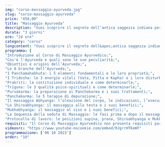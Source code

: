 ```yaml
---
img: "corso-massaggio-ayurveda.jpg"
slug: "corso-massaggio-ayurveda"
price: "450,00"
title: "Massaggio Ayurveda"
description: "Vuoi scoprire il segreto dell’antica saggezza indiana per il benessere del corpo e della mente? Allora non perdere il Corso di Massaggio Ayurveda della Tao - Scuola Nazionale di Massaggio Tao, dove potrai imparare a conoscere e a bilanciare le tre energie vitali che governano ogni forma di vita: i “Dosha” (Vata, Pitta e Kapha). Al Corso di Massaggio Ayurvedico ti insegneremo tutte le tecniche del massaggio indiano, insegnandoti a usare le tue mani con sincronia e fluidità, per creare un’armonia perfetta tra te e il ricevente. Il massaggio avviene con manovre di sfioramento e tecniche specifiche per ogni tipo di Dosha, per soddisfare le esigenze individuali di equilibrio e benessere. Il massaggio Ayurvedico è un vero toccasana per il tuo corpo: depura, purifica, rinforza il sistema immunitario, allevia il dolore, scioglie le tensioni, previene le malattie, combatte la stanchezza, la perdita di capelli e lo stress."
durata: "3 giorni"
ore: "24 ore"
category: "corso"
longcontent: "Vuoi scoprire il segreto dell&apos;antica saggezza indiana per il benessere del corpo e della mente? Allora non perdere il Corso di Massaggio Ayurveda della Tao - Scuola Nazionale di Massaggio Tao, dove potrai imparare a conoscere e a bilanciare le tre energie vitali che governano ogni forma di vita: i “Dosha” (Vata, Pitta e Kapha). Al Corso di Massaggio Ayurvedico ti insegneremo tutte le tecniche del massaggio indiano, insegnandoti a usare le tue mani con sincronia e fluidità, per creare un&apos;armonia perfetta tra te e il ricevente. Il massaggio avviene con manovre di sfioramento e tecniche specifiche per ogni tipo di Dosha, per soddisfare le esigenze individuali di equilibrio e benessere. Il massaggio Ayurvedico è un vero toccasana per il corpo: depura, purifica, rinforza il sistema immunitario, allevia il dolore, scioglie le tensioni, previene le malattie, combatte la stanchezza, la perdita di capelli e lo stress."
programma: [
"Introduzione al Corso di Massaggio Ayurvedico;",
"Cos'è l'Ayurveda e quali sono le sue peculiarità;",
"Obiettivi e origini dell’Ayurveda;",
"Le 8 branche dell’Ayurveda;",
"I Panchamahabhuta: i 5 elementi fondamentali e le loro proprietà;",
"I Tridosha: le 3 energie vitali (Vata, Pitta e Kapha) e i loro disturbi;",
"Prakriti: la costituzione individuale e come determinarla;",
"Triguna: le 3 qualità psico-spirituali e come determinarle;",
"Purvakarma: la preparazione al Panchakarma e i suoi trattamenti;",
"Panchakarma: le 5 terapie di depurazione;",
"Il massaggio Abhyanga: l’oleazione del corpo, le indicazioni, l’esecuzione, la durata e i benefici;",
"Lo Shiroabhyanga: il massaggio alla testa e i suoi benefici;",
"Mukhabhyanga: il massaggio al viso e i suoi benefici;",
"La Sequenza della seduta di Massaggio: le fasi prima e dopo il massaggio e i consigli per il massaggiatore;",
"Protocollo di lavoro: le posizioni supina, prona, Shiroabhyanga e Mukhabhyanga."]
requisiti: "Il Corso di Massaggio Ayurvedico non presenta requisiti particolari ed è aperto a tutti."
videosrc: "https://www.youtube-nocookie.com/embed/9JgrrHTKeWY"
programmazione: ['06 10 2023']    
order: "10"
---
```

